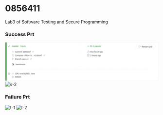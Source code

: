 # 0856411
Lab3 of Software Testing and Secure Programming

### Success Prt
![s-1](https://github.com/Jasminmin/0856411/blob/master/Prt/s-1.png)
![s-2](https://github.com/Jasminmin/0856411/tree/master/Prt/s-2.png)

### Failure Prt
![f-1](https://github.com/Jasminmin/0856411/tree/master/Prt/f-1.png)
![f-2](https://github.com/Jasminmin/0856411/tree/master/Prt/f-2.png)
